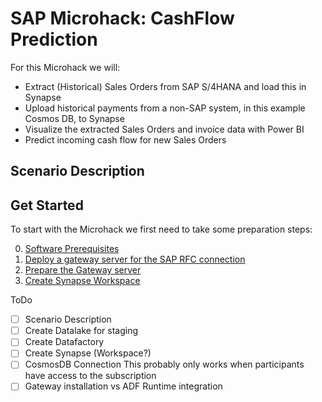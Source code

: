 # SAP Microhack: CashFlow Prediction
For this Microhack we will:
* Extract (Historical) Sales Orders from SAP S/4HANA and load this in Synapse
* Upload historical payments from a non-SAP system, in this example Cosmos DB, to Synapse
* Visualize the extracted Sales Orders and invoice data with Power BI
* Predict incoming cash flow for new Sales Orders

## Scenario Description


## Get Started
To start with the Microhack we first need to take some preparation steps:

0. [Software Prerequisites](SoftwarePrerequisites.md)
1. [Deploy a gateway server for the SAP RFC connection](DeployGatewayVM.md)
2. [Prepare the Gateway server](PrepareGateway.md)
3. [Create Synapse Workspace](SynapseWorkspace.md)

ToDo
- [ ] Scenario Description
- [ ] Create Datalake for staging
- [ ] Create Datafactory
- [ ] Create Synapse (Workspace?)
- [ ] CosmosDB Connection This probably only works when participants have access to the subscription
- [ ] Gateway installation vs ADF Runtime integration
